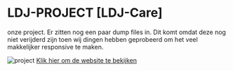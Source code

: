 #       LDJ-PROJECT [LDJ-Care]

onze project. Er zitten nog een paar dump files in. Dit komt omdat deze nog niet verijderd zijn toen wij dingen hebben geprobeerd om het
veel makkelijker responsive te maken.



![project](https://github.com/DaanBouma/LDJ-Project-2/assets/130249739/ac81a45e-508c-49d2-b279-a804d5574cf3)
[Klik hier om de website te bekijken](https://daanbouma.nl/project/public/)
